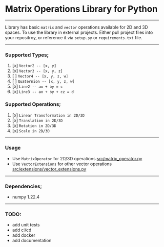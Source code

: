 
# Matrix Operations Library for Python

---

Library has basic `matrix` and `vector` operations available for 2D and 3D
spaces. To use the library in external projects. Either pull project files
into your repositroy, or reference it via `setup.py` or `requirements.txt`
file.

---

### Supported Types;
1. [x] `Vector2 -- [x, y]`
2. [x] `Vector3 -- [x, y, z]`
3. [ ] `Vector4 -- [x, y, z, w]`
4. [ ] `Quaternion -- [x, y, z, w]`
5. [x] `Line2 -- ax + by = c`
6. [x] `Line3 -- ax + by + cz = d`

### Supported Operations;
1. [x] `Linear Transformation in 2D/3D`
2. [x] `Translation in 2D/3D`
3. [x] `Rotation in 2D/3D`
4. [x] `Scale in 2D/3D`

---

### Usage
- Use `MatrixOperator` for 2D/3D operations [src/matrix_operator.py](https://github.com/kirisakiken/matrix-operations-py/blob/master/src/matrix_operator.py)
- Use `VectorExtensions` for other vector operations [src/extensions/vector_extensions.py](https://github.com/kirisakiken/matrix-operations-py/blob/master/src/extensions/vector_extensions.py)

---

### Dependencies;
- numpy 1.22.4

---

### TODO:
- add unit tests
- add ci/cd
- add docker
- add documentation
